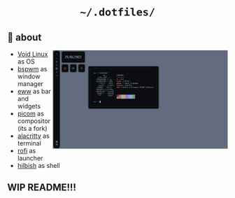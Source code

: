 <h1 align="center">
  
  `~/.dotfiles/` 

</h1>

## :herb: about

<img src="assets/showcase.png" alt="rice" align="right" width="400px">

- [Void Linux](https://voidlinux.org) as OS
- [bspwm](https://github.com/baskerville/bspwm) as window manager
- [eww](https://github.com/elkowar/eww) as bar and widgets
- [picom](https://github.com/Arian8j2/picom) as compositor (its a fork)
- [alacritty](https://github.com/alacritty/alacritty) as terminal
- [rofi](https://github.com/davatorium/rofi) as launcher
- [hilbish](https://github.com/Rosettea/Hilbish) as shell

## WIP README!!!

